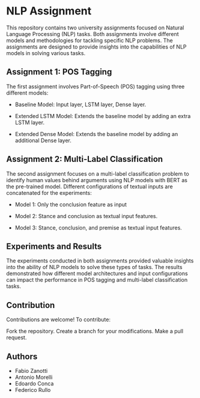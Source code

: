 # NLP Assignment

This repository contains two university assignments focused on Natural Language Processing (NLP) tasks. Both assignments involve different models and methodologies for tackling specific NLP problems. 
The assignments are designed to provide insights into the capabilities of NLP models in solving various tasks.

## Assignment 1: POS Tagging

The first assignment involves Part-of-Speech (POS) tagging using three different models:

* Baseline Model: Input layer, LSTM layer, Dense layer.
  
* Extended LSTM Model: Extends the baseline model by adding an extra LSTM layer.

* Extended Dense Model: Extends the baseline model by adding an additional Dense layer.

## Assignment 2: Multi-Label Classification

The second assignment focuses on a multi-label classification problem to identify human values behind arguments using NLP models with BERT as the pre-trained model. Different configurations of textual inputs are concatenated for the experiments:

* Model 1: Only the conclusion feature as input
  
* Model 2: Stance and conclusion as textual input features.
  
* Model 3: Stance, conclusion, and premise as textual input features.

## Experiments and Results

The experiments conducted in both assignments provided valuable insights into the ability of NLP models to solve these types of tasks. 
The results demonstrated how different model architectures and input configurations can impact the performance in POS tagging and multi-label classification tasks.

## Contribution

Contributions are welcome! To contribute:

Fork the repository.
Create a branch for your modifications.
Make a pull request.

## Authors

- Fabio Zanotti
- Antonio Morelli
- Edoardo Conca
- Federico Rullo
